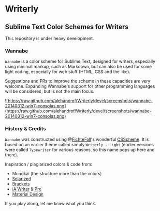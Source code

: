 # Writerly

## Sublime Text Color Schemes for Writers

This repository is under heavy development.

### Wannabe

`Wannabe` is a color scheme for Sublime Text, designed for writers, especially using minimal markup, such as Markdown, but can also be used for some light coding, especially for web stuff (HTML, CSS and the like).

Suggestions and PRs to improve the scheme in these capacities are very welcome. Expanding Wannabe's support for other programming languages will be considered, but is not the main focus.

![https://raw.github.com/alehandrof/Writerly/devel/screenshots/wannabe-20140312-win7-consolas.png](https://raw.github.com/alehandrof/Writerly/devel/screenshots/wannabe-20140312-win7-consolas.png)

### History & Credits

`Wannabe` was constructed using @[FichteFoll](https://github.com/FichteFoll)'s wonderful [CSScheme](https://github.com/FichteFoll/CSScheme/). It is based on an earlier theme called simply `Writerly - Light` (earlier versions were called `Typewriter` for various reasons, so this name pops up here and there).

Inspiration / plagiarized colors & code from:

- Monokai (the structure more than the colors)
- [Solarized](http://ethanschoonover.com/solarized)
- [Brackets](http://brackets.io/)
- [iA Writer](http://www.iawriter.com) & [Pro](http://writer.pro/)
- [Material Design](http://www.google.com/design/spec/style/color.html#color-color-palette)

If you play along, let me know what you think.
